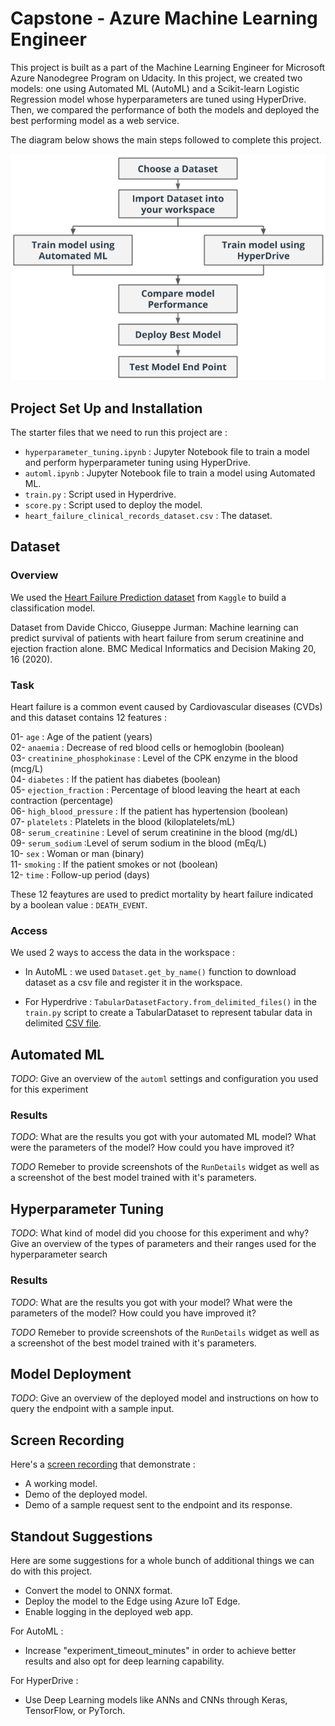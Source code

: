 # Capstone - Azure Machine Learning Engineer

This project is built as a part of the Machine Learning Engineer for Microsoft Azure Nanodegree Program on Udacity. In this project, we created two models: one using Automated ML (AutoML) and a Scikit-learn Logistic Regression model whose hyperparameters are tuned using HyperDrive. Then, we compared the performance of both the models and deployed the best performing model as a web service.

The diagram below shows the main steps followed to complete this project.

![Capstone Diagram](https://github.com/nbelmokhtar/Udacity_AZMLND_Project_3_Capstone/blob/master/starter_file/screenshots/capstone-diagram.png)

## Project Set Up and Installation

The starter files that we need to run this project are :

- `hyperparameter_tuning.ipynb` : Jupyter Notebook file to train a model and perform hyperparameter tuning using HyperDrive.
- `automl.ipynb` : Jupyter Notebook file to train a model using Automated ML. 
- `train.py` : Script used in Hyperdrive.
- `score.py` : Script used to deploy the model.
- `heart_failure_clinical_records_dataset.csv` : The dataset.

## Dataset

### Overview

We used the [Heart Failure Prediction dataset](https://www.kaggle.com/andrewmvd/heart-failure-clinical-data) from `Kaggle` to build a classification model.

Dataset from Davide Chicco, Giuseppe Jurman: Machine learning can predict survival of patients with heart failure from serum creatinine and ejection fraction alone. BMC Medical Informatics and Decision Making 20, 16 (2020).

### Task

Heart failure is a common event caused by Cardiovascular diseases (CVDs) and this dataset contains 12 features :

01- `age` : Age of the patient (years)<br/> 
02- `anaemia` : Decrease of red blood cells or hemoglobin (boolean)<br/> 
03- `creatinine_phosphokinase` : Level of the CPK enzyme in the blood (mcg/L)<br/> 
04- `diabetes` : If the patient has diabetes (boolean)<br/> 
05- `ejection_fraction` : Percentage of blood leaving the heart at each contraction (percentage)<br/> 
06- `high_blood_pressure` : If the patient has hypertension (boolean)<br/> 
07- `platelets` : Platelets in the blood (kiloplatelets/mL)<br/> 
08- `serum_creatinine` : Level of serum creatinine in the blood (mg/dL)<br/> 
09- `serum_sodium` :Level of serum sodium in the blood (mEq/L)<br/> 
10- `sex` : Woman or man (binary)<br/> 
11- `smoking` : If the patient smokes or not (boolean)<br/> 
12- `time` : Follow-up period (days)<br/>

These 12 feaytures are used to predict mortality by heart failure indicated by a boolean value : `DEATH_EVENT`.
 
### Access

We used 2 ways to access the data in the workspace :

- In AutoML : we used `Dataset.get_by_name()` function to download dataset as a csv file and register it in the workspace.

- For Hyperdrive : `TabularDatasetFactory.from_delimited_files()` in the `train.py` script to create a TabularDataset to represent tabular data in delimited [CSV file](https://raw.githubusercontent.com/nbelmokhtar/Udacity_AZMLND_Project_3_Capstone/master/starter_file/heart_failure_clinical_records_dataset.csv).

## Automated ML
*TODO*: Give an overview of the `automl` settings and configuration you used for this experiment

### Results
*TODO*: What are the results you got with your automated ML model? What were the parameters of the model? How could you have improved it?

*TODO* Remeber to provide screenshots of the `RunDetails` widget as well as a screenshot of the best model trained with it's parameters.

## Hyperparameter Tuning
*TODO*: What kind of model did you choose for this experiment and why? Give an overview of the types of parameters and their ranges used for the hyperparameter search


### Results
*TODO*: What are the results you got with your model? What were the parameters of the model? How could you have improved it?

*TODO* Remeber to provide screenshots of the `RunDetails` widget as well as a screenshot of the best model trained with it's parameters.

## Model Deployment
*TODO*: Give an overview of the deployed model and instructions on how to query the endpoint with a sample input.

## Screen Recording

Here's a [screen recording](https://www.dropbox.com/s/yl9b4pqcduo3je3/nb-udacity-azmlnd-project-3.mp4?dl=0) that demonstrate :

- A working model.
- Demo of the deployed  model.
- Demo of a sample request sent to the endpoint and its response.

## Standout Suggestions

Here are some suggestions for a whole bunch of additional things we can do with this project.

- Convert the model to ONNX format.
- Deploy the model to the Edge using Azure IoT Edge.
- Enable logging in the deployed web app.

For AutoML :

- Increase "experiment_timeout_minutes" in order to achieve better results and also opt for deep learning capability.

For HyperDrive :

- Use Deep Learning models like ANNs and CNNs through Keras, TensorFlow, or PyTorch.
